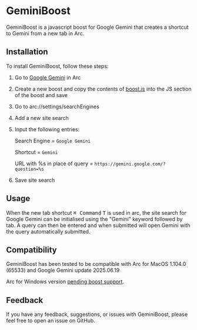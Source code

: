 # GeminiBoost
GeminiBoost is a javascript boost for Google Gemini that creates a shortcut to Gemini from a new tab in Arc.
## Installation
To install GeminiBoost, follow these steps:

1. Go to [Google Gemini](https://gemini.google.com/) in Arc
2. Create a new boost and copy the contents of [boost.js](https://github.com/fc1018/geminiboost/blob/master/boost.js) into the JS section of the boost and save
3. Go to arc://settings/searchEngines
4. Add a new site search
5. Input the following entries:
   
     Search Engine = `Google Gemini`
   
     Shortcut = `Gemini`
   
     URL with %s in place of query = `https://gemini.google.com/?question=%s`
7. Save site search

## Usage
When the new tab shortcut <kbd>⌘ Command</kbd> <kbd>T</kbd> is used in arc, the site search for 
Google Gemini can be initialised using the "Gemini" keyword followed by tab. A query can then be entered and when submitted will open Gemini with the query
automatically submitted.

## Compatibility
GeminiBoost has been tested to be compatible with Arc for MacOS 1.104.0 (65533) and Google Gemini update 2025.06.19

Arc for Windows version [pending boost support]( https://x.com/cifilter/status/1850868958699647427).
## Feedback
If you have any feedback, suggestions, or issues with GeminiBoost, please feel free to open an issue on GitHub.
